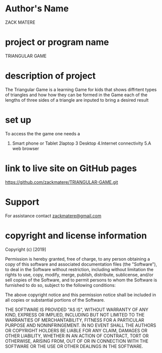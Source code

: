 # Author's Name
ZACK MATERE

# project or program name
TRIANGULAR GAME

# description of project
The Triangular Game is a learning Game for kids that shows diffrtent types of triangles and how how they can be formed in the Game each of the  lengths of three sides of a triangle are inputed to bring a desired result  

# set up
To access the the game one needs a 
1. Smart phone or Tablet
2laptop
3 Desktop
4.Internet connectivity 
5.A web browser

# link to live site on GitHub pages
https://github.com/zackmatere/TRIANGULAR-GAME.git

# Support
For assistance contact zackmatere@gmail.com

# copyright and license information
Copyright (c) [2019] 

Permission is hereby granted, free of charge, to any person obtaining a copy of this software and associated documentation files (the "Software"), to deal in the Software without restriction, including without limitation the rights to use, copy, modify, merge, publish, distribute, sublicense, and/or sell copies of the Software, and to permit persons to whom the Software is furnished to do so, subject to the following conditions:

The above copyright notice and this permission notice shall be included in all copies or substantial portions of the Software.

THE SOFTWARE IS PROVIDED "AS IS", WITHOUT WARRANTY OF ANY KIND, EXPRESS OR IMPLIED, INCLUDING BUT NOT LIMITED TO THE WARRANTIES OF MERCHANTABILITY, FITNESS FOR A PARTICULAR PURPOSE AND NONINFRINGEMENT. IN NO EVENT SHALL THE AUTHORS OR COPYRIGHT HOLDERS BE LIABLE FOR ANY CLAIM, DAMAGES OR OTHER LIABILITY, WHETHER IN AN ACTION OF CONTRACT, TORT OR OTHERWISE, ARISING FROM, OUT OF OR IN CONNECTION WITH THE SOFTWARE OR THE USE OR OTHER DEALINGS IN THE SOFTWARE.
